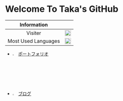 # Welcome To Taka's GitHub

| Information ||
|:----:|:----|
|Visiter|<img src="https://gorgeous-arrow-quarter.glitch.me/api/v1/visiter.svg?color=tomato" width="100%">|
|Most Used Languages|<img src="https://gorgeous-arrow-quarter.glitch.me/api/v1/github.svg?account=taka1156" height="90%" width="100%">|


- <img src="https://user-images.githubusercontent.com/47517002/88131924-1530f480-cc19-11ea-9fa0-a818046b7346.png" height="3%" width="3%">
  <a href="https://takasportfoliosite.netlify.app">ポートフォリオ</a>

- <img src="https://user-images.githubusercontent.com/47517002/88131932-16fab800-cc19-11ea-9950-f6eb11c9927c.png" height="3%" width="3%">
  <a href="https://takatechblog.netlify.app">ブログ</a>

